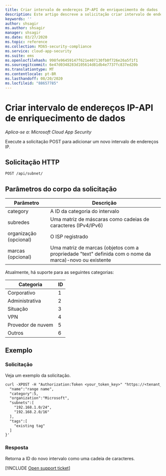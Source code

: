```yaml
---
title: Criar intervalo de endereços IP-API de enriquecimento de dados
description: Este artigo descreve a solicitação criar intervalo de endereços IP na API de enriquecimento de dados do Cloud App Security.
keywords: ''
author: shsagir
ms.author: shsagir
manager: shsagir
ms.date: 03/27/2020
ms.topic: reference
ms.collection: M365-security-compliance
ms.service: cloud-app-security
ms.suite: ems
ms.openlocfilehash: 998fe96459147f621e407130fb0f726e26a5f1f1
ms.sourcegitcommit: 6e47d0348283d105614d81db4e7737fc837ed20b
ms.translationtype: MT
ms.contentlocale: pt-BR
ms.lasthandoff: 08/20/2020
ms.locfileid: "88657785"
---
```

# <a name="create-ip-address-range---data-enrichment-api"></a>Criar intervalo de endereços IP-API de enriquecimento de dados

*Aplica-se a: Microsoft Cloud App Security*

Execute a solicitação POST para adicionar um novo intervalo de endereços IP.

## <a name="http-request"></a>Solicitação HTTP

```rest
POST /api/subnet/
```

## <a name="request-body-parameters"></a>Parâmetros do corpo da solicitação

| Parâmetro | Descrição |
| --- | --- |
| category | A ID da categoria do intervalo |
| subredes | Uma matriz de máscaras como cadeias de caracteres (IPv4/IPv6) |
| organização (opcional) | O ISP registrado |
| marcas (opcional) | Uma matriz de marcas (objetos com a propriedade "text" definida com o nome da marca)-novo ou existente |

Atualmente, há suporte para as seguintes categorias:

| Categoria | ID |
| --- | -- |
| Corporativo | 1 |
| Administrativa | 2 |
| Situação | 3 |
| VPN | 4 |
| Provedor de nuvem | 5 |
| Outros | 6 |

## <a name="example"></a>Exemplo

### <a name="request"></a>Solicitação

Veja um exemplo da solicitação.

```rest
curl -XPOST -H "Authorization:Token <your_token_key>" "https://<tenant_id>.<tenant_region>.contoso.com/api/subnet/create_rule/" -d '{
  "name":"range name",
  "category":5,
  "organization":"Microsoft",
  "subnets":[
    "192.168.1.0/24",
    "192.168.2.0/16"
  ],
  "tags":[
    "existing tag"
  ]
}'
```

### <a name="response"></a>Resposta

Retorna a ID do novo intervalo como uma cadeia de caracteres.

[!INCLUDE [Open support ticket](includes/support.md)]
